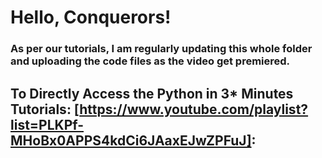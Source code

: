 # Hello, Conquerors!

### As per our tutorials, I am regularly updating this whole folder and uploading the code files as the video get premiered.

## To Directly Access the Python in 3* Minutes Tutorials: [https://www.youtube.com/playlist?list=PLKPf-MHoBx0APPS4kdCi6JAaxEJwZPFuJ]:
